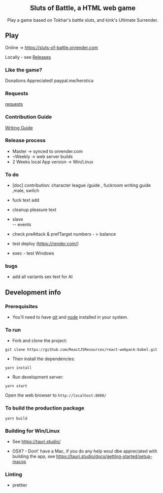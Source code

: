 <p align="center">
    <h2 align="center">Sluts of Battle, a HTML web game<br></h2>
</p>

<p align="center">
  Play a game based on Tokhar's battle sluts, and kink's Ultimate Surrender.

## Play

Online -> https://sluts-of-battle.onrender.com

Locally - see [Releases](https://github.com/herotica/sl-of-battle/releases)

### Like the game?

Donations Appreciated!
paypal.me/herotica

### Requests

[requests](docs/requests.md)

### Contribution Guide

[Writing Guide](docs/WritingGuide.md)

### Release process

- Master -> synced to onrender.com
- ~Weekly -> web server builds
- 2 Weeks local App version -> Win/Linux

### To do

- [doc] contribution:  character league /guide , fuckroom writing guide ,male, switch   
- fuck text add
- cleanup pleasure text   
- slave    
  -- events
- check preAttack & prefTarget numbers - > balance


- test deploy (https://render.com/)
- exec - test Windows

### bugs

- add all variants sex text for AI

## Development info

### Prerequisites

- You'll need to have [git](https://git-scm.com/) and [node](https://nodejs.org/en/) installed in your system.

### To run

- Fork and clone the project:

```
git clone https://github.com/ReactJSResources/react-webpack-babel.git
```

- Then install the dependencies:

```
yarn install
```

- Run development server:

```
yarn start
```

Open the web browser to `http://localhost:8080/`

### To build the production package

```
yarn build
```

### Building for Win/Linux

- See https://tauri.studio/

- OSX? - Dont' have a Mac, if you do any help woul dbe appreciated with building the app, see https://tauri.studio/docs/getting-started/setup-macos


### Linting

- prettier
